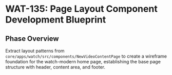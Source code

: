 # WAT-135: Page Layout Component Development Blueprint

## Phase Overview
Extract layout patterns from `core/apps/watch/src/components/NewVideoContentPage` to create a wireframe foundation for the watch-modern home page, establishing the base page structure with header, content area, and footer.

